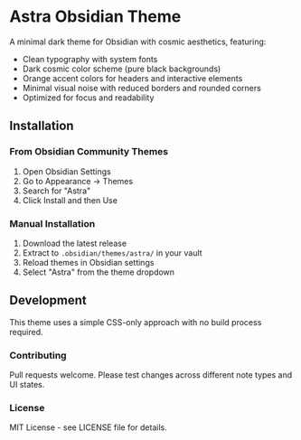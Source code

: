 # Astra Obsidian Theme

A minimal dark theme for Obsidian with cosmic aesthetics, featuring:

- Clean typography with system fonts
- Dark cosmic color scheme (pure black backgrounds)
- Orange accent colors for headers and interactive elements
- Minimal visual noise with reduced borders and rounded corners
- Optimized for focus and readability

## Installation

### From Obsidian Community Themes
1. Open Obsidian Settings
2. Go to Appearance → Themes
3. Search for "Astra"
4. Click Install and then Use

### Manual Installation
1. Download the latest release
2. Extract to `.obsidian/themes/astra/` in your vault
3. Reload themes in Obsidian settings
4. Select "Astra" from the theme dropdown

## Development

This theme uses a simple CSS-only approach with no build process required.

### Contributing
Pull requests welcome. Please test changes across different note types and UI states.

### License
MIT License - see LICENSE file for details.

